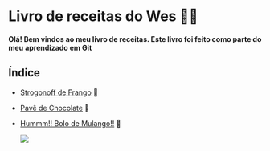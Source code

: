 # Livro de receitas do Wes :man_cook:

#### Olá! Bem vindos ao meu livro de receitas. Este livro foi feito como parte do meu aprendizado em Git

## **Índice**

- [Strogonoff de Frango](https://github.com/weslins22/Respositorio-Estudos-Livro-Receitas/blob/main/receitas/strogonoff.md) :chicken:

- [Pavê de Chocolate](https://github.com/weslins22/Respositorio-Estudos-Livro-Receitas/blob/main/receitas/Pave%20de%20Chocolate.md) :chocolate_bar:

- [Hummm!! Bolo de Mulango!!](https://github.com/weslins22/Respositorio-Estudos-Livro-Receitas/blob/main/receitas/Bolo%20de%20Mulango.md) :cake:

  <img src="https://lh3.googleusercontent.com/uBBWpG8B_Lg3kBJR8tkdY-RLPg_s7MPvHqzuzwdsETaEssWCgPIAcsbPV21s1q4lbUKrJtjLtEjg55rgf0Iyv-_QxRPEuPKeiBSCs8Fe3XtrGI9fFbqRzw7OY44IY4MwOv6FaneM07iuEl4jnD4tRHIkCPt-3VTMJD5UMuMCt7ejX2ogxcwEOvUTg2QUerApfjGjefJWxADW6u8lM5dmZFrAmG-rlSJdSNL4g9cwt10ngNMytyWnaqIdM9bwOsW-3cHpi3hk41-n43oF3fhbGYtNs9LM90O2zuribR9ioT7Oq8LVIz2ahvY1gkhIXQYwsrxCYmZSvo_Rje9fJPrXSanQIXkgFt_pdLiWDwKUw6HadeZWrQT52YOWL7h1HIyDLcwUlO3Ez9cGXzQVQzPejTOUEb23VdkazGNwn_DmHlTO3WZn3GETj3MzOk9PtJZXOY4tLlSVlAFr9VLb-e6z1zSE-fyL0Z3ydv_Rc3TfAakpa968J6ZPmSU-7y0Ye39t7hIQ_Kirso2ci7QnXC6z7K2I7WUJum8ujh1uAbTAmSHGtK-G0z7z1atLIYNZCjitcptK11jxrLKJp6aeC3vifbCDrvO2K5rRGRUFZe9Qi0-4g7NL2KOR1FTBvfZ0FepuJEVELFRQdhQYsAekTg6zt3v7raY8KtLJL_rrYBxGxo9HhXVDZ-oiN1Myqhuu_xG3twvP-hhkn_9i7AAQ4cAtO_FT=s399-no?authuser=0"/>

